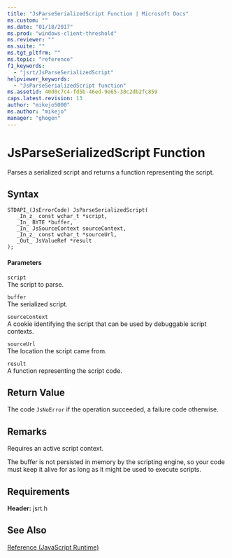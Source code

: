 ```yaml
---
title: "JsParseSerializedScript Function | Microsoft Docs"
ms.custom: ""
ms.date: "01/18/2017"
ms.prod: "windows-client-threshold"
ms.reviewer: ""
ms.suite: ""
ms.tgt_pltfrm: ""
ms.topic: "reference"
f1_keywords: 
  - "jsrt/JsParseSerializedScript"
helpviewer_keywords: 
  - "JsParseSerializedScript function"
ms.assetid: 40d0c7c4-fd5b-46ed-9e65-38c2db2fc859
caps.latest.revision: 13
author: "mikejo5000"
ms.author: "mikejo"
manager: "ghogen"
---
```

# JsParseSerializedScript Function
Parses a serialized script and returns a function representing the script.  
  
## Syntax  
  
```  
STDAPI_(JsErrorCode) JsParseSerializedScript(  
   _In_z_ const wchar_t *script,  
   _In_ BYTE *buffer,  
   _In_ JsSourceContext sourceContext,  
   _In_z_ const wchar_t *sourceUrl,  
   _Out_ JsValueRef *result  
);  
```  
  
#### Parameters  
 `script`  
 The script to parse.  
  
 `buffer`  
 The serialized script.  
  
 `sourceContext`  
 A cookie identifying the script that can be used by debuggable script contexts.  
  
 `sourceUrl`  
 The location the script came from.  
  
 `result`  
 A function representing the script code.  
  
## Return Value  
 The code `JsNoError` if the operation succeeded, a failure code otherwise.  
  
## Remarks  
 Requires an active script context.  
  
 The buffer is not persisted in memory by the scripting engine, so your code must keep it alive for as long as it might be used to execute scripts.  
  
## Requirements  
 **Header:** jsrt.h  
  
## See Also  
 [Reference (JavaScript Runtime)](../chakra-hosting/reference-javascript-runtime.md)